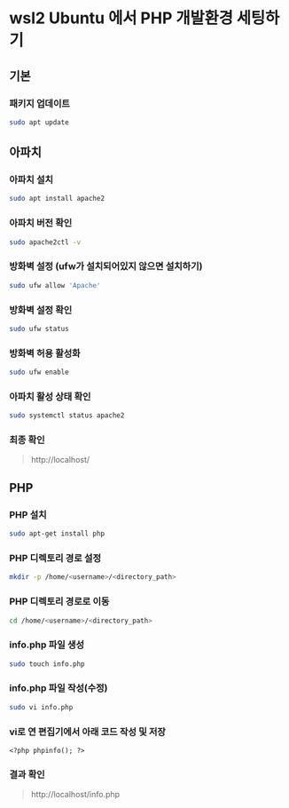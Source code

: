 # wsl2 Ubuntu 에서 PHP 개발환경 세팅하기
## 기본
### 패키지 업데이트
```bash
sudo apt update
```
## 아파치
### 아파치 설치
```bash
sudo apt install apache2
```
### 아파치 버전 확인
```bash
sudo apache2ctl -v
```
### 방화벽 설정 (ufw가 설치되어있지 않으면 설치하기)
```bash
sudo ufw allow 'Apache'
```
### 방화벽 설정 확인
```bash
sudo ufw status
```
### 방화벽 허용 활성화
```bash
sudo ufw enable
```
### 아파치 활성 상태 확인
```bash
sudo systemctl status apache2
```
### 최종 확인
> http://localhost/
## PHP
### PHP 설치
```bash
sudo apt-get install php
```
### PHP 디렉토리 경로 설정
```bash
mkdir -p /home/<username>/<directory_path>
```
### PHP 디렉토리 경로로 이동
```bash
cd /home/<username>/<directory_path>
```
### info.php 파일 생성
```bash
sudo touch info.php
```
### info.php 파일 작성(수정)
```bash
sudo vi info.php
```
### vi로 연 편집기에서 아래 코드 작성 및 저장
```vi
<?php phpinfo(); ?>
```
### 결과 확인
> http://localhost/info.php

